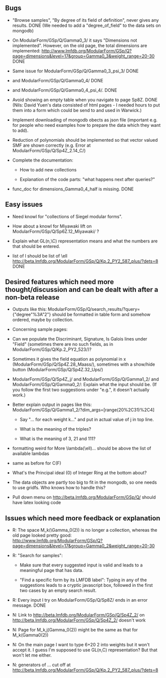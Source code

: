 ## Bugs

  * "Browse samples", "By degree of its field of definition", never gives any results.
  DONE (We needed to add a "degree_of_field" to the data sets on mongodb)
  
  * On ModularForm/GSp/Q/Gamma0_3/ it says "Dimensions not implemented".
    However, on the old page, the total dimensions are implemented:
    http://www.lmfdb.org/ModularForm/GSp/Q?page=dimensions&level=17&group=Gamma0_3&weight_range=20-30
  DONE
  
  * Same issue for ModularForm/GSp/Q/Gamma0_3_psi_3/
  DONE

  * and ModularForm/GSp/Q/Gamma0_4/
  DONE
  
  * and ModularForm/GSp/Q/Gamma0_4_psi_4/.
  DONE

  * Avoid showing an empty table when you navigate to page Sp8Z.
  DONE (Nils: David Yuen's data consisted of html pages - I needed hours
       to put them into a form which could be send to and used in Warwick.)
       
  * Implement downloading of mongodb obects as json file (important e.g. for people
    who need examples how to prepare the data which they want to add).

  * Reduction of polynomials should be implemented so that vector valued SMF are
    shown correctly (e.g. Error at ModularForm/GSp/Q/Sp4Z_2.14_C/)

  * Complete the documentation:

    * How to add new collections

    * Explanation of the code parts: "what happens next after queries?"
    
  * func_doc for dimensions_Gamma0_4_half is missing.
  DONE


## Easy issues

  * Need knowl for "collections of Siegel modular forms".

  * How about a knowl for Miyawaki lift on ModularForm/GSp/Q/Sp6Z.12_Miyawaki/ ?

  * Explain what GL(n,\C) representation means and what the numbers are that should be entered. 

  * list of l should be list of \ell
    http://beta.lmfdb.org/ModularForm/GSp/Q/Kp.2_PY2_587_plus/?dets=8
  DONE


## Desired features which need more thought/discussion and can be dealt with after a non-beta release

  * Outputs like this: ModularForm/GSp/Q/search_results/?query={"degree"%3A"2"}
    should be formatted in table form and somehow ordered, maybe by collection.

  * Concerning sample pages:

  * Can we populate the Discriminant, Signature, Is Galois lines under "Field"
    (sometimes there are no such fields, as in ModularForm/GSp/Q/Kp.2_PY2_523/)?

  * Sometimes it gives the field equation as polynomial in x
    (ModularForm/GSp/Q/Sp4Z.28_Maass/), sometimes with a show/hide button
    (ModularForm/GSp/Q/Sp4Z.32_Ups/)

  * ModularForm/GSp/Q/Sp4Z_j/ and ModularForm/GSp/Q/Gamma1_2/ and ModularForm/GSp/Q/Gamma0_2/:
    Explain what the input should be. (If you follow the first two suggestions under "e.g.",
    it doesn't actually work.)

  * Better explain output in pages like this:
    ModularForm/GSp/Q/Gamma1_2/?dim_args=[range(20%2C31)%2C4]

    * Say "... for each weight k..." and put in actual value of j in top line.

    * What is the meaning of the triples?

    * What is the meaning of 3, 21 and 111?

  * formatting weird for More \lambda(\ell)... should be above the list
    of available lambdas

  * same as before for C(F)

  * What's the Principal ideal (0) of Integer Ring at the bottom about?

  * The data objects are partly too big to fit in the mongodb, so one needs to use gridfs.
    Who knows how to handle this?

  * Pull down menu on http://beta.lmfdb.org/ModularForm/GSp/Q/ should
    have latex looking code


## Issues which need more feedback or explanation

  * R: The space M_k(\Gamma_0(2)) is no longer a collection,
    whereas the old page looked pretty good:
    http://www.lmfdb.org/ModularForm/GSp/Q?page=dimensions&level=17&group=Gamma0_2&weight_range=20-30


  * R: "Search for samples":

    *  Make sure that every suggested input is valid and leads to a meaningful page that has data.

    * "Find a specific form by its LMFDB label": Typing in any of the suggestions
      leads to a cryptic javascript box, followed in the first two cases by an empty search result.


  * R: Every input I try on ModularForm/GSp/Q/Sp8Z/ ends in an error message.
  DONE
  
  * N: Link to http://beta.lmfdb.org/ModularForm/GSp/Q/Sp4Z_2/ on
    http://beta.lmfdb.org/ModularForm/GSp/Q/Sp4Z_2/ doesn't work

  * N: Page for M_k,j(Gamma_0(2)) might be the same as that for M_k(Gamma0(2))

  * N: On the main page I want to type 6+20 2 into weights but it won't
    accept it.  I guess I'm supposed to use GL(n,C) representation?  But
    that won't let me either.

  * N: generators of ... cut off at
    http://beta.lmfdb.org/ModularForm/GSp/Q/Kp.2_PY2_587_plus/?dets=8
